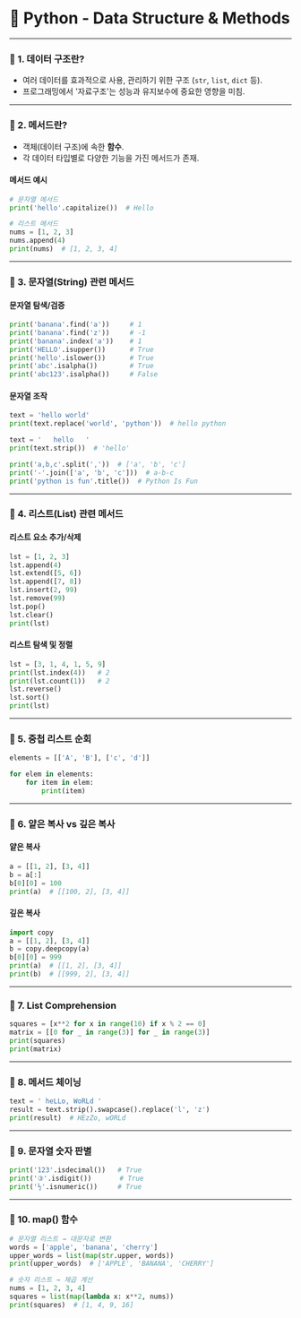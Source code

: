 # 🧮 Python - Data Structure & Methods

---

### 📌 1. 데이터 구조란?
- 여러 데이터를 효과적으로 사용, 관리하기 위한 구조 (`str`, `list`, `dict` 등).
- 프로그래밍에서 '자료구조'는 성능과 유지보수에 중요한 영향을 미침.

---

### 📌 2. 메서드란?
- 객체(데이터 구조)에 속한 **함수**.
- 각 데이터 타입별로 다양한 기능을 가진 메서드가 존재.

#### 메서드 예시
```python
# 문자열 메서드
print('hello'.capitalize())  # Hello

# 리스트 메서드
nums = [1, 2, 3]
nums.append(4)
print(nums)  # [1, 2, 3, 4]
```

---

### 📌 3. 문자열(String) 관련 메서드

#### 문자열 탐색/검증
```python
print('banana'.find('a'))     # 1
print('banana'.find('z'))     # -1
print('banana'.index('a'))    # 1
print('HELLO'.isupper())      # True
print('hello'.islower())      # True
print('abc'.isalpha())        # True
print('abc123'.isalpha())     # False
```

#### 문자열 조작
```python
text = 'hello world'
print(text.replace('world', 'python'))  # hello python

text = '   hello   '
print(text.strip())  # 'hello'

print('a,b,c'.split(','))  # ['a', 'b', 'c']
print('-'.join(['a', 'b', 'c']))  # a-b-c
print('python is fun'.title())  # Python Is Fun
```

---

### 📌 4. 리스트(List) 관련 메서드

#### 리스트 요소 추가/삭제
```python
lst = [1, 2, 3]
lst.append(4)
lst.extend([5, 6])
lst.append([7, 8])
lst.insert(2, 99)
lst.remove(99)
lst.pop()
lst.clear()
print(lst)
```

#### 리스트 탐색 및 정렬
```python
lst = [3, 1, 4, 1, 5, 9]
print(lst.index(4))   # 2
print(lst.count(1))   # 2
lst.reverse()
lst.sort()
print(lst)
```

---

### 📌 5. 중첩 리스트 순회
```python
elements = [['A', 'B'], ['c', 'd']]

for elem in elements:
    for item in elem:
        print(item)
```

---

### 📌 6. 얕은 복사 vs 깊은 복사

#### 얕은 복사
```python
a = [[1, 2], [3, 4]]
b = a[:]
b[0][0] = 100
print(a)  # [[100, 2], [3, 4]]
```

#### 깊은 복사
```python
import copy
a = [[1, 2], [3, 4]]
b = copy.deepcopy(a)
b[0][0] = 999
print(a)  # [[1, 2], [3, 4]]
print(b)  # [[999, 2], [3, 4]]
```

---

### 📌 7. List Comprehension
```python
squares = [x**2 for x in range(10) if x % 2 == 0]
matrix = [[0 for _ in range(3)] for _ in range(3)]
print(squares)
print(matrix)
```

---

### 📌 8. 메서드 체이닝
```python
text = ' heLLo, WoRLd '
result = text.strip().swapcase().replace('l', 'z')
print(result)  # HEzZo, wORLd
```

---

### 📌 9. 문자열 숫자 판별
```python
print('123'.isdecimal())   # True
print('③'.isdigit())       # True
print('½'.isnumeric())     # True
```

---

### 📌 10. map() 함수
```python
# 문자열 리스트 → 대문자로 변환
words = ['apple', 'banana', 'cherry']
upper_words = list(map(str.upper, words))
print(upper_words)  # ['APPLE', 'BANANA', 'CHERRY']

# 숫자 리스트 → 제곱 계산
nums = [1, 2, 3, 4]
squares = list(map(lambda x: x**2, nums))
print(squares)  # [1, 4, 9, 16]
```
